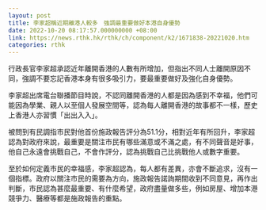 ```yaml
---
layout: post
title: 李家超稱近期離港人較多　強調最重要做好本港自身優勢
date: 2022-10-20 08:17:57.000000000 +08:00
link: https://news.rthk.hk/rthk/ch/component/k2/1671838-20221020.htm
categories: rthk
---
```


行政長官李家超承認近年離開香港的人數有所增加，但指出不同人士離開原因不同，強調不要忘記香港本身有很多吸引力，要最重要做好及強化自身優勢。

李家超出席電台聯播節目時說，不認同離開香港的人都是因為感到不幸福，他們可能因為學業、親人以至個人發展空間等，認為每人離開香港的故事都不一樣，歷史上香港人亦習慣「出出入入」。

被問到有民調指巿民對他首份施政報告評分為51.1分，相對近年有所回升，李家超認為對政府來說，最重要是關注巿民有哪些滿意或不滿之處，有不同聲音是好事，他自己永遠會挑戰自己，不會作評分，認為挑戰自己比挑戰他人或數字重要。

至於如何定義巿民的幸福感，李家超認為，每人都有差異，亦會不斷追求，沒有一個指標。政府以關注市民的需要為方向，施政報告諾詢期間收到不同意見，再作出判斷，市民認為甚麼最重要、有什麼希望，政府盡量做多些，例如房屋、增加本港競爭力、醫療等都是施政報告的重點。
